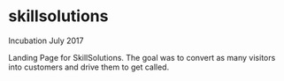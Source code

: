 # skillsolutions
Incubation July 2017

Landing Page for SkillSolutions. The goal was to convert as many visitors into customers and drive them to get called.
